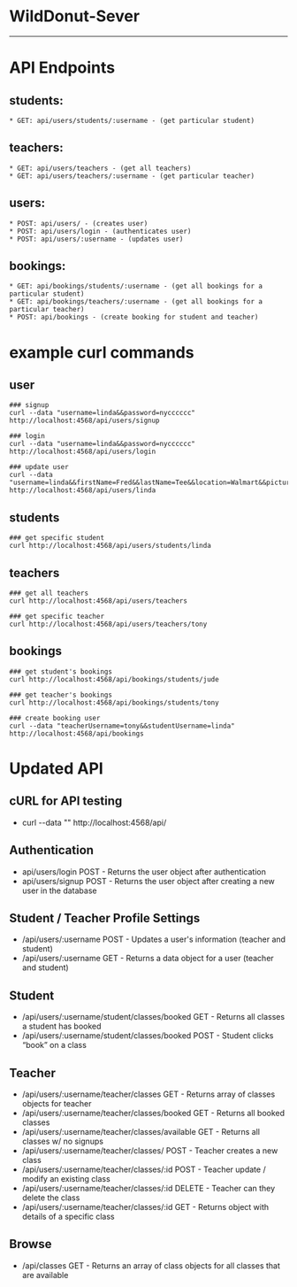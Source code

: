 # WildDonut-Sever

---

# API Endpoints

  ## students:
    * GET: api/users/students/:username - (get particular student)

  ## teachers:
    * GET: api/users/teachers - (get all teachers)
    * GET: api/users/teachers/:username - (get particular teacher)

  ## users:
    * POST: api/users/ - (creates user)
    * POST: api/users/login - (authenticates user)
    * POST: api/users/:username - (updates user)

  ## bookings:
    * GET: api/bookings/students/:username - (get all bookings for a particular student)
    * GET: api/bookings/teachers/:username - (get all bookings for a particular teacher)
    * POST: api/bookings - (create booking for student and teacher)

# example curl commands

  ## user

    ### signup
    curl --data "username=linda&&password=nycccccc" http://localhost:4568/api/users/signup

    ### login
    curl --data "username=linda&&password=nycccccc" http://localhost:4568/api/users/login

    ### update user
    curl --data "username=linda&&firstName=Fred&&lastName=Tee&&location=Walmart&&picture=jj.jpg&&bio=boss&&teacher=true&&experience=none&&skill=singing&&payments=beer" http://localhost:4568/api/users/linda

  ## students
    
    ### get specific student
    curl http://localhost:4568/api/users/students/linda

  ## teachers

    ### get all teachers
    curl http://localhost:4568/api/users/teachers

    ### get specific teacher
    curl http://localhost:4568/api/users/teachers/tony

  ## bookings

    ### get student's bookings
    curl http://localhost:4568/api/bookings/students/jude

    ### get teacher's bookings
    curl http://localhost:4568/api/bookings/students/tony

    ### create booking user
    curl --data "teacherUsername=tony&&studentUsername=linda" http://localhost:4568/api/bookings


# Updated API

## cURL for API testing
* curl --data "" http://localhost:4568/api/

## Authentication
* api/users/login POST - Returns the user object after authentication
* api/users/signup POST - Returns the user object after creating a new user in the database

## Student / Teacher Profile Settings
* /api/users/:username  POST - Updates a user's information (teacher and student)
* /api/users/:username  GET - Returns a data object for a user (teacher and student)

## Student
* /api/users/:username/student/classes/booked GET - Returns all classes a student has booked
* /api/users/:username/student/classes/booked POST - Student clicks “book” on a class

## Teacher
* /api/users/:username/teacher/classes GET - Returns array of classes objects for teacher
* /api/users/:username/teacher/classes/booked GET - Returns all booked classes
* /api/users/:username/teacher/classes/available GET - Returns all classes w/ no signups
* /api/users/:username/teacher/classes/ POST - Teacher creates a new class
* /api/users/:username/teacher/classes/:id POST - Teacher update / modify an existing class
* /api/users/:username/teacher/classes/:id DELETE - Teacher can they delete the class
* /api/users/:username/teacher/classes/:id GET - Returns object with details of a specific class

## Browse
* /api/classes GET - Returns an array of class objects for all classes that are available